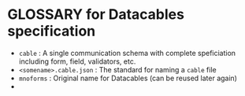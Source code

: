 # GLOSSARY for Datacables specification

- `cable` : A single communication schema with complete speficiation including form, field, validators, etc.
- `<somename>.cable.json` : The standard for naming a `cable` file
- `mnoforms` : Original name for Datacables (can be reused later again)
- 